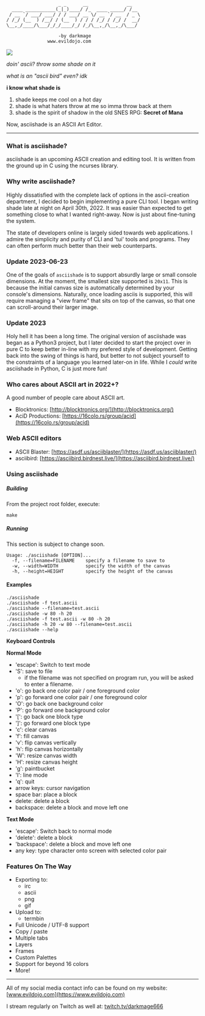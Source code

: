 ```
                   _ _      __              __   
  ____ ___________(_|_)____/ /_  ____ _____/ /__ 
 / __ `/ ___/ ___/ / / ___/ __ \/ __ `/ __  / _ \
/ /_/ (__  ) /__/ / (__  ) / / / /_/ / /_/ /  __/
\__,_/____/\___/_/_/____/_/ /_/\__,_/\__,_/\___/ 

                   -by darkmage 
               www.evildojo.com
```

<img src="https://raw.githubusercontent.com/mikedesu/asciishade/main/preview.png"/>

*doin' ascii? throw some shade on it*

*what is an "ascii bird" even? idk*

**i know what shade is**

1. shade keeps me cool on a hot day
2. shade is what haters throw at me so imma throw back at them
3. shade is the spirit of shadow in the old SNES RPG: **Secret of Mana**

Now, asciishade is an ASCII Art Editor.

-----

### What is asciishade?

asciishade is an upcoming ASCII creation and editing tool.
It is written from the ground up in C using the ncurses library.

### Why write asciishade?

Highly dissatisfied with the complete lack of options in the ascii-creation department, I decided to begin implementing a pure CLI tool. I began writing shade late at night on April 30th, 2022. It was easier than expected to get something close to what I wanted right-away. Now is just about fine-tuning the system.

The state of developers online is largely sided towards web applications. I admire the simplicity and purity of CLI and 'tui' tools and programs. They can often perform much better than their web counterparts. 

### Update 2023-06-23

One of the goals of `asciishade` is to support absurdly large or small console dimensions. At the moment, the smallest size supported is `20x11`. This is because the initial canvas size is automatically determined by your console's dimensions. Naturally, once loading asciis is supported, this will require managing a "view frame" that sits on top of the canvas, so that one can scroll-around their larger image.

### Update 2023

Holy hell it has been a long time. The original version of asciishade was began as a Python3 project, but I later decided to start the project over in pure C to keep better in-line with my prefered style of development. Getting back into the swing of things is hard, but better to not subject yourself to the constraints of a language you learned later-on in life. While I *could* write asciishade in Python, C is just more fun!

### Who cares about ASCII art in 2022+?

A good number of people care about ASCII art.

- Blocktronics: [http://blocktronics.org/](http://blocktronics.org/)
- AciD Productions: [https://16colo.rs/group/acid](https://16colo.rs/group/acid)

### Web ASCII editors

- ASCII Blaster: [https://asdf.us/asciiblaster/](https://asdf.us/asciiblaster/)
- asciibird: [https://asciibird.birdnest.live/](https://asciibird.birdnest.live/)

### Using asciishade

##### Building

From the project root folder, execute:

```
make
```

##### Running

This section is subject to change soon.

```
Usage: ./asciishade [OPTION]...
  -f, --filename=FILENAME    specify a filename to save to
  -w, --width=WIDTH          specify the width of the canvas
  -h, --height=HEIGHT        specify the height of the canvas
```

#### Examples

```
./asciishade 
./asciishade -f test.ascii
./asciishade --filename=test.ascii
./asciishade -w 80 -h 20
./asciishade -f test.ascii -w 80 -h 20
./asciishade -h 20 -w 80 --filename=test.ascii
./asciishade --help
```

**Keyboard Controls**

**Normal Mode**

- 'escape': Switch to text mode
- 'S': save to file
    - if the filename was not specified on program run, you will be asked to enter a filename.
- 'o': go back one color pair / one foreground color
- 'p': go forward one color pair / one foreground color
- 'O': go back one background color
- 'P': go forward one background color
- '[': go back one block type
- ']': go forward one block type
- 'c': clear canvas
- 'f': fill canvas
- 'v': flip canvas vertically
- 'h': flip canvas horizontally
- 'W': resize canvas width
- 'H': resize canvas height
- 'g': paintbucket
- 'l': line mode
- 'q': quit
- arrow keys: cursor navigation
- space bar: place a block
- delete: delete a block
- backspace: delete a block and move left one

**Text Mode**

- 'escape': Switch back to normal mode
- 'delete': delete a block
- 'backspace': delete a block and move left one
- any key: type character onto screen with selected color pair

### Features On The Way

- Exporting to:
    - irc
    - ascii
    - png
    - gif
- Upload to:
    - termbin
- Full Unicode / UTF-8 support
- Copy / paste
- Multiple tabs
- Layers
- Frames
- Custom Palettes
- Support for beyond 16 colors
- More!

-----

All of my social media contact info can be found on my website: [www.evildojo.com](https://www.evildojo.com)

I stream regularly on Twitch as well at: [twitch.tv/darkmage666](https://www.twitch.tv/darkmage666)

